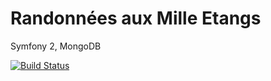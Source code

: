 Randonnées aux Mille Etangs
============
Symfony 2, MongoDB

[![Build Status](https://secure.travis-ci.org/maat8/mille-etangs.png?branch=develop)](http://travis-ci.org/maat8/mille-etangs)
